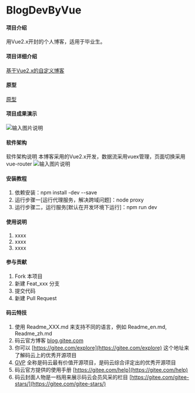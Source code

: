 # BlogDevByVue

#### 项目介绍
用Vue2.x开封的个人博客，适用于毕业生。

#### 项目详细介绍
[基于Vue2.x的自定义博客](https://blog.csdn.net/zj20142213/article/details/82758262)


#### 原型
[原型](https://junzhou2016.github.io)

#### 项目成果演示

![输入图片说明](http://ouuy81imh.bkt.clouddn.com/my-blog-by-vue.gif "在这里输入图片标题")

#### 软件架构
软件架构说明
    本博客采用的Vue2.x开发，数据流采用vuex管理，页面切换采用vue-router
    ![输入图片说明](https://images.gitee.com/uploads/images/2018/0918/150853_e1075919_1393656.png "my-blog-by-vue-002.png")

#### 安装教程

1. 依赖安装：npm install -dev --save
2. 运行步骤一[运行代理服务，解决跨域问题]：node proxy
3. 运行步骤二，运行服务[默认在开发环境下运行]：npm run dev

#### 使用说明

1. xxxx
2. xxxx
3. xxxx

#### 参与贡献

1. Fork 本项目
2. 新建 Feat_xxx 分支
3. 提交代码
4. 新建 Pull Request


#### 码云特技

1. 使用 Readme\_XXX.md 来支持不同的语言，例如 Readme\_en.md, Readme\_zh.md
2. 码云官方博客 [blog.gitee.com](https://blog.gitee.com)
3. 你可以 [https://gitee.com/explore](https://gitee.com/explore) 这个地址来了解码云上的优秀开源项目
4. [GVP](https://gitee.com/gvp) 全称是码云最有价值开源项目，是码云综合评定出的优秀开源项目
5. 码云官方提供的使用手册 [https://gitee.com/help](https://gitee.com/help)
6. 码云封面人物是一档用来展示码云会员风采的栏目 [https://gitee.com/gitee-stars/](https://gitee.com/gitee-stars/)
